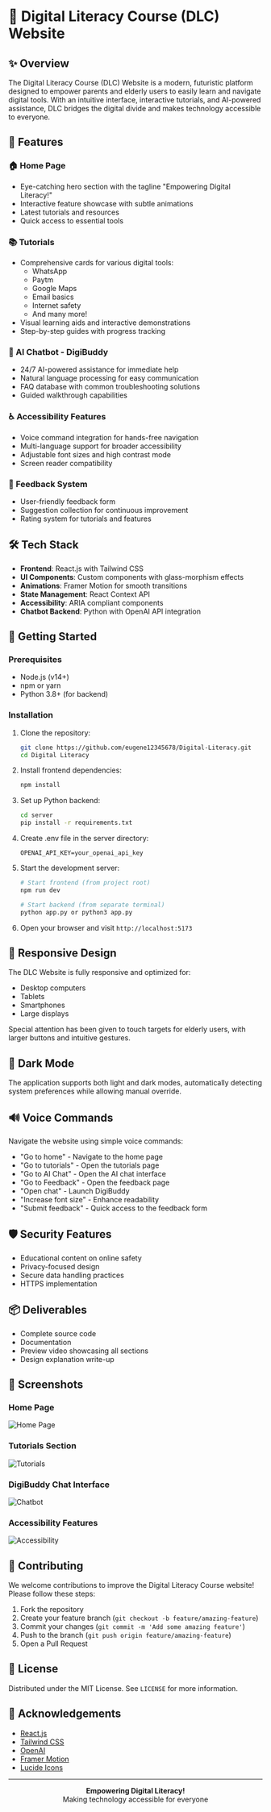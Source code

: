 # 🚀 Digital Literacy Course (DLC) Website

## ✨ Overview

The Digital Literacy Course (DLC) Website is a modern, futuristic platform designed to empower parents and elderly users to easily learn and navigate digital tools. With an intuitive interface, interactive tutorials, and AI-powered assistance, DLC bridges the digital divide and makes technology accessible to everyone.

## 🌟 Features

### 🏠 Home Page
- Eye-catching hero section with the tagline "Empowering Digital Literacy!"
- Interactive feature showcase with subtle animations
- Latest tutorials and resources
- Quick access to essential tools

### 📚 Tutorials
- Comprehensive cards for various digital tools:
  - WhatsApp
  - Paytm
  - Google Maps
  - Email basics
  - Internet safety
  - And many more!
- Visual learning aids and interactive demonstrations
- Step-by-step guides with progress tracking

### 🤖 AI Chatbot - DigiBuddy
- 24/7 AI-powered assistance for immediate help
- Natural language processing for easy communication
- FAQ database with common troubleshooting solutions
- Guided walkthrough capabilities

### ♿ Accessibility Features
- Voice command integration for hands-free navigation
- Multi-language support for broader accessibility
- Adjustable font sizes and high contrast mode
- Screen reader compatibility

### 📝 Feedback System
- User-friendly feedback form
- Suggestion collection for continuous improvement
- Rating system for tutorials and features

## 🛠️ Tech Stack

- **Frontend**: React.js with Tailwind CSS
- **UI Components**: Custom components with glass-morphism effects
- **Animations**: Framer Motion for smooth transitions
- **State Management**: React Context API
- **Accessibility**: ARIA compliant components
- **Chatbot Backend**: Python with OpenAI API integration

## 🚀 Getting Started

### Prerequisites

- Node.js (v14+)
- npm or yarn
- Python 3.8+ (for backend)

### Installation

1. Clone the repository:
   ```bash
   git clone https://github.com/eugene12345678/Digital-Literacy.git
   cd Digital Literacy
   ```

2. Install frontend dependencies:
   ```bash
   npm install
   ```

3. Set up Python backend:
   ```bash
   cd server
   pip install -r requirements.txt
   ```

4. Create .env file in the server directory:
   ```
   OPENAI_API_KEY=your_openai_api_key
   ```

5. Start the development server:
   ```bash
   # Start frontend (from project root)
   npm run dev
   
   # Start backend (from separate terminal)
   python app.py or python3 app.py
   ```

6. Open your browser and visit `http://localhost:5173`

## 📱 Responsive Design

The DLC Website is fully responsive and optimized for:
- Desktop computers
- Tablets
- Smartphones
- Large displays

Special attention has been given to touch targets for elderly users, with larger buttons and intuitive gestures.

## 🌙 Dark Mode

The application supports both light and dark modes, automatically detecting system preferences while allowing manual override.

## 🔊 Voice Commands

Navigate the website using simple voice commands:
- "Go to home" - Navigate to the home page
- "Go to tutorials" - Open the tutorials page
- "Go to AI Chat" - Open the AI chat interface
- "Go to Feedback" - Open the feedback page
- "Open chat" - Launch DigiBuddy
- "Increase font size" - Enhance readability
- "Submit feedback" - Quick access to the feedback form

## 🛡️ Security Features

- Educational content on online safety
- Privacy-focused design
- Secure data handling practices
- HTTPS implementation

## 📦 Deliverables

- Complete source code
- Documentation
- Preview video showcasing all sections
- Design explanation write-up

## 📸 Screenshots

### Home Page
![Home Page](/src/screenshots/Home.png)

### Tutorials Section
![Tutorials](/src/screenshots/Tutorials.png)

### DigiBuddy Chat Interface
![Chatbot](/src/screenshots/AIchat.png)

### Accessibility Features
![Accessibility](/src/screenshots/Accessibility.png)

## 🤝 Contributing

We welcome contributions to improve the Digital Literacy Course website! Please follow these steps:

1. Fork the repository
2. Create your feature branch (`git checkout -b feature/amazing-feature`)
3. Commit your changes (`git commit -m 'Add some amazing feature'`)
4. Push to the branch (`git push origin feature/amazing-feature`)
5. Open a Pull Request

## 📄 License

Distributed under the MIT License. See `LICENSE` for more information.

## 🙏 Acknowledgements

- [React.js](https://reactjs.org/)
- [Tailwind CSS](https://tailwindcss.com/)
- [OpenAI](https://openai.com/)
- [Framer Motion](https://www.framer.com/motion/)
- [Lucide Icons](https://lucide.dev/)

---

<p align="center">
  <strong>Empowering Digital Literacy!</strong><br>
  Making technology accessible for everyone
</p>